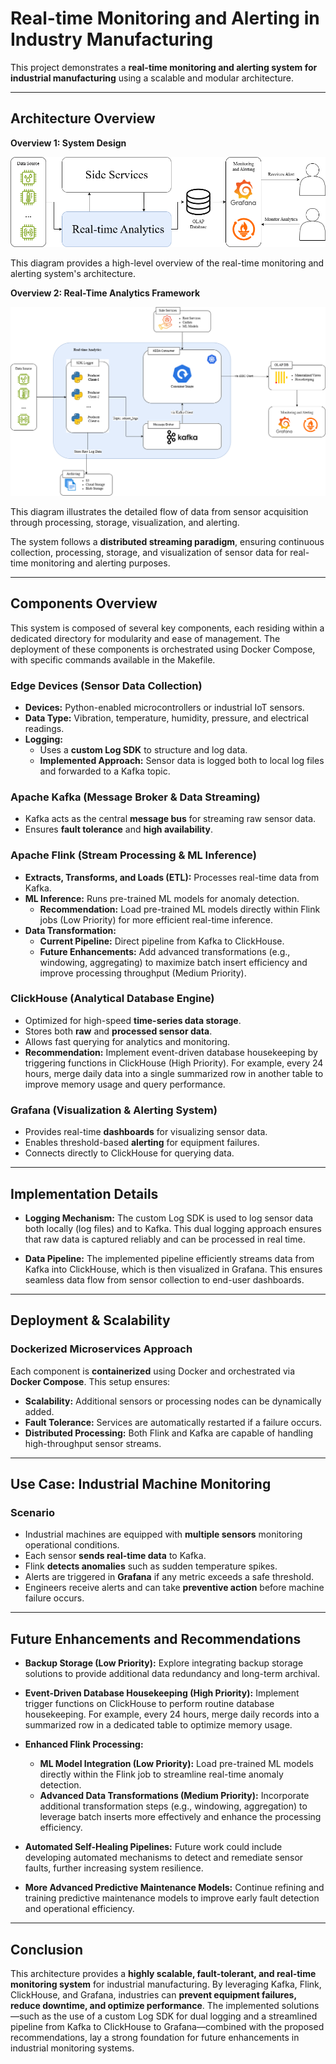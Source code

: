 # Real-time Monitoring and Alerting in Industry Manufacturing

This project demonstrates a **real-time monitoring and alerting system for industrial manufacturing** using a scalable and modular architecture.

---

## Architecture Overview

**Overview 1: System Design**

![System Design](./images/Overview%201.png)

This diagram provides a high-level overview of the real-time monitoring and alerting system's architecture.

**Overview 2: Real-Time Analytics Framework**

![System Design](./images/Overview%202%20(b).png)

This diagram illustrates the detailed flow of data from sensor acquisition through processing, storage, visualization, and alerting.

The system follows a **distributed streaming paradigm**, ensuring continuous collection, processing, storage, and visualization of sensor data for real-time monitoring and alerting purposes.

---

## Components Overview
This system is composed of several key components, each residing within a dedicated directory for modularity and ease of management. The deployment of these components is orchestrated using Docker Compose, with specific commands available in the Makefile.

### Edge Devices (Sensor Data Collection)
- **Devices:** Python-enabled microcontrollers or industrial IoT sensors.
- **Data Type:** Vibration, temperature, humidity, pressure, and electrical readings.
- **Logging:**
  - Uses a **custom Log SDK** to structure and log data.
  - **Implemented Approach:** Sensor data is logged both to local log files and forwarded to a Kafka topic.

### Apache Kafka (Message Broker & Data Streaming)
- Kafka acts as the central **message bus** for streaming raw sensor data.
- Ensures **fault tolerance** and **high availability**.

### Apache Flink (Stream Processing & ML Inference)
- **Extracts, Transforms, and Loads (ETL):** Processes real-time data from Kafka.
- **ML Inference:** Runs pre-trained ML models for anomaly detection.
  - **Recommendation:** Load pre-trained ML models directly within Flink jobs (Low Priority) for more efficient real-time inference.
- **Data Transformation:**
  - **Current Pipeline:** Direct pipeline from Kafka to ClickHouse.
  - **Future Enhancements:** Add advanced transformations (e.g., windowing, aggregating) to maximize batch insert efficiency and improve processing throughput (Medium Priority).

### ClickHouse (Analytical Database Engine)
- Optimized for high-speed **time-series data storage**.
- Stores both **raw** and **processed sensor data**.
- Allows fast querying for analytics and monitoring.
- **Recommendation:** Implement event-driven database housekeeping by triggering functions in ClickHouse (High Priority). For example, every 24 hours, merge daily data into a single summarized row in another table to improve memory usage and query performance.

### Grafana (Visualization & Alerting System)
- Provides real-time **dashboards** for visualizing sensor data.
- Enables threshold-based **alerting** for equipment failures.
- Connects directly to ClickHouse for querying data.

---

## Implementation Details

- **Logging Mechanism:**
  The custom Log SDK is used to log sensor data both locally (log files) and to Kafka. This dual logging approach ensures that raw data is captured reliably and can be processed in real time.
  
- **Data Pipeline:**
  The implemented pipeline efficiently streams data from Kafka into ClickHouse, which is then visualized in Grafana. This ensures seamless data flow from sensor collection to end-user dashboards.

---

## Deployment & Scalability

### Dockerized Microservices Approach

Each component is **containerized** using Docker and orchestrated via **Docker Compose**. This setup ensures:

- **Scalability:** Additional sensors or processing nodes can be dynamically added.
- **Fault Tolerance:** Services are automatically restarted if a failure occurs.
- **Distributed Processing:** Both Flink and Kafka are capable of handling high-throughput sensor streams.

---

## Use Case: Industrial Machine Monitoring

### Scenario

- Industrial machines are equipped with **multiple sensors** monitoring operational conditions.
- Each sensor **sends real-time data** to Kafka.
- Flink **detects anomalies** such as sudden temperature spikes.
- Alerts are triggered in **Grafana** if any metric exceeds a safe threshold.
- Engineers receive alerts and can take **preventive action** before machine failure occurs.

---

## Future Enhancements and Recommendations

- **Backup Storage (Low Priority):**
  Explore integrating backup storage solutions to provide additional data redundancy and long-term archival.
  
- **Event-Driven Database Housekeeping (High Priority):**
  Implement trigger functions on ClickHouse to perform routine database housekeeping. For example, every 24 hours, merge daily records into a summarized row in a dedicated table to optimize memory usage.
  
- **Enhanced Flink Processing:**
  - **ML Model Integration (Low Priority):**
    Load pre-trained ML models directly within the Flink job to streamline real-time anomaly detection.
  - **Advanced Data Transformations (Medium Priority):**
    Incorporate additional transformation steps (e.g., windowing, aggregation) to leverage batch inserts more effectively and enhance the processing efficiency.

- **Automated Self-Healing Pipelines:**
  Future work could include developing automated mechanisms to detect and remediate sensor faults, further increasing system resilience.
  
- **More Advanced Predictive Maintenance Models:**
  Continue refining and training predictive maintenance models to improve early fault detection and operational efficiency.

---

## Conclusion

This architecture provides a **highly scalable, fault-tolerant, and real-time monitoring system** for industrial manufacturing. By leveraging Kafka, Flink, ClickHouse, and Grafana, industries can **prevent equipment failures, reduce downtime, and optimize performance**. The implemented solutions—such as the use of a custom Log SDK for dual logging and a streamlined pipeline from Kafka to ClickHouse to Grafana—combined with the proposed recommendations, lay a strong foundation for future enhancements in industrial monitoring systems.
